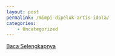 ```yaml
---
layout: post
permalink: /mimpi-dipeluk-artis-idola/
categories:
    - Uncategorized
---
```


[Baca Selengkapnya](/08)